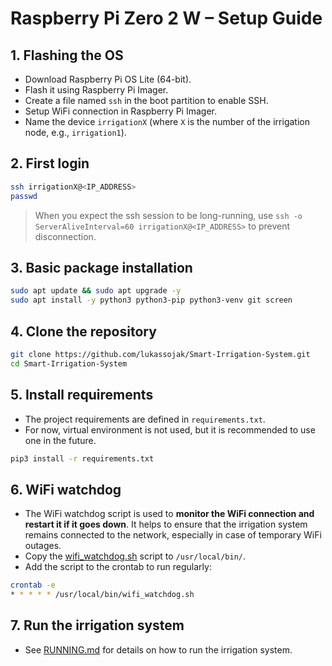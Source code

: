 # Raspberry Pi Zero 2 W – Setup Guide

## 1. Flashing the OS
- Download Raspberry Pi OS Lite (64-bit).
- Flash it using Raspberry Pi Imager.
- Create a file named `ssh` in the boot partition to enable SSH.
- Setup WiFi connection in Raspberry Pi Imager.
- Name the device `irrigationX` (where `X` is the number of the irrigation node, e.g., `irrigation1`).

## 2. First login
```bash
ssh irrigationX@<IP_ADDRESS>
passwd
```

> When you expect the ssh session to be long-running, use `ssh -o ServerAliveInterval=60 irrigationX@<IP_ADDRESS>` to prevent disconnection.

## 3. Basic package installation
```bash
sudo apt update && sudo apt upgrade -y
sudo apt install -y python3 python3-pip python3-venv git screen
```

## 4. Clone the repository
```bash
git clone https://github.com/lukassojak/Smart-Irrigation-System.git
cd Smart-Irrigation-System
```

## 5. Install requirements
- The project requirements are defined in `requirements.txt`.
- For now, virtual environment is not used, but it is recommended to use one in the future.
```bash
pip3 install -r requirements.txt
```

## 6. WiFi watchdog
- The WiFi watchdog script is used to **monitor the WiFi connection and restart it if it goes down**. It helps to ensure that the irrigation system remains connected to the network, especially in case of temporary WiFi outages.
- Copy the [wifi_watchdog.sh](../tools/wifi_watchdog.sh) script to `/usr/local/bin/`.
- Add the script to the crontab to run regularly:
```bash
crontab -e
* * * * * /usr/local/bin/wifi_watchdog.sh
```

## 7. Run the irrigation system
- See [RUNNING.md](docs/RUNNING.md) for details on how to run the irrigation system.

